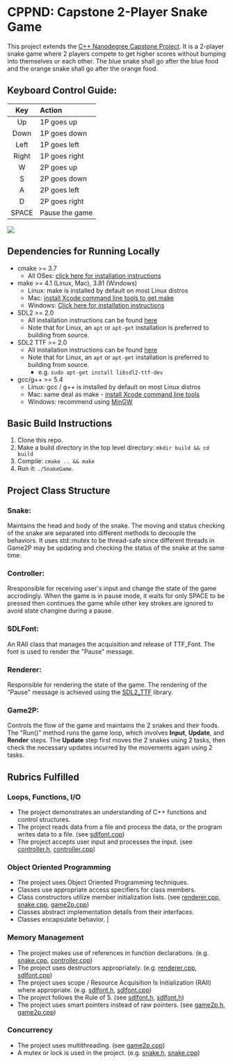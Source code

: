 # CPPND: Capstone 2-Player Snake Game

This project extends the [C++ Nanodegree Capstone Project](https://github.com/udacity/CppND-Capstone-Snake-Game). It is a 2-player snake game where 2 players compete to get higher scores without bumping into themselves or each other. The blue snake shall go after the blue food and the orange snake shall go after the orange food.

## Keyboard Control Guide:
| Key             | Action                                  | 
| :-------------: |:----------------------------------------|
| Up              | 1P goes up                              |
| Down            | 1P goes down                            |
| Left            | 1P goes left                            |
| Right           | 1P goes right                           | 
| W               | 2P goes up                              |
| S               | 2P goes down                            |
| A               | 2P goes left                            |
| D               | 2P goes right                           | 
| SPACE           | Pause the game                          |


<img src="snake_game.gif"/>

## Dependencies for Running Locally
* cmake >= 3.7
  * All OSes: [click here for installation instructions](https://cmake.org/install/)
* make >= 4.1 (Linux, Mac), 3.81 (Windows)
  * Linux: make is installed by default on most Linux distros
  * Mac: [install Xcode command line tools to get make](https://developer.apple.com/xcode/features/)
  * Windows: [Click here for installation instructions](http://gnuwin32.sourceforge.net/packages/make.htm)
* SDL2 >= 2.0
  * All installation instructions can be found [here](https://wiki.libsdl.org/Installation)
  * Note that for Linux, an `apt` or `apt-get` installation is preferred to building from source.
* SDL2 TTF >= 2.0
  * All installation instructions can be found [here](https://www.libsdl.org/projects/SDL_ttf/docs/SDL_ttf.html)
  * Note that for Linux, an `apt` or `apt-get` installation is preferred to building from source.
    * e.g. `sudo apt-get install libsdl2-ttf-dev`
* gcc/g++ >= 5.4
  * Linux: gcc / g++ is installed by default on most Linux distros
  * Mac: same deal as make - [install Xcode command line tools](https://developer.apple.com/xcode/features/)
  * Windows: recommend using [MinGW](http://www.mingw.org/)

## Basic Build Instructions

1. Clone this repo.
2. Make a build directory in the top level directory: `mkdir build && cd build`
3. Compile: `cmake .. && make`
4. Run it: `./SnakeGame`.

## Project Class Structure
### Snake: 
Maintains the head and body of the snake. The moving and status checking of the snake are separated into different methods to decouple the behaviors. It uses std::mutex to be thread-safe since different threads in Game2P may be updating and checking the status of the snake at the same time. 

### Controller: 
Rresponsible for receiving user's input and change the state of the game accrodingly. When the game is in pause mode, it waits for only SPACE to be pressed then continues the game while other key strokes are ignored to avoid state changine during a pause.

### SDLFont:
An RAII class that manages the acquisition and release of TTF_Font. The font is used to render the "Pause" message.

### Renderer: 
Responsible for rendering the state of the game. The rendering of the "Pause" message is achieved using the [SDL2_TTF](https://www.libsdl.org/projects/SDL_ttf/docs/SDL_ttf.html) library.

### Game2P: 
Controls the flow of the game and maintains the 2 snakes and their foods. The "Run()" method runs the game loop, which involves __Input__, __Update__, and __Render__ steps. The __Update__ step first moves the 2 snakes using 2 tasks, then check the necessary updates incurred by the movements again using 2 tasks. 

## Rubrics Fulfilled 
### Loops, Functions, I/O
* The project demonstrates an understanding of C++ functions and control structures.
* The project reads data from a file and process the data, or the program writes data to a file. (see [sdlfont.cpp](https://github.com/lian999111/CppND-Capstone-Snake-Game/blob/master/src/sdlfont.cpp#L12))
* The project accepts user input and processes the input. (see [controller.h](https://github.com/lian999111/CppND-Capstone-Snake-Game/blob/master/src/controller.h), [controller.cpp](https://github.com/lian999111/CppND-Capstone-Snake-Game/blob/master/src/controller.cpp))

### Object Oriented Programming
* The project uses Object Oriented Programming techniques.
* Classes use appropriate access specifiers for class members.
* Class constructors utilize member initialization lists. (see [renderer.cpp](https://github.com/lian999111/CppND-Capstone-Snake-Game/blob/master/src/renderer.cpp#L8-L9), [snake.cpp](https://github.com/lian999111/CppND-Capstone-Snake-Game/blob/master/src/snake.h#L13-L17), [game2p.cpp](https://github.com/lian999111/CppND-Capstone-Snake-Game/blob/master/src/game2p.cpp#L8-L9))
* Classes abstract implementation details from their interfaces.
* Classes encapsulate behavior.                                                                         	| 

### Memory Management
* The project makes use of references in function declarations. (e.g. [snake.cpp](https://github.com/lian999111/CppND-Capstone-Snake-Game/blob/master/src/snake.cpp#L25), [controller.cpp](https://github.com/lian999111/CppND-Capstone-Snake-Game/blob/master/src/controller.cpp#L13-L15))
* The project uses destructors appropriately. (e.g. [renderer.cpp](https://github.com/lian999111/CppND-Capstone-Snake-Game/blob/master/src/renderer.cpp#L41-L47), [sdlfont.cpp](https://github.com/lian999111/CppND-Capstone-Snake-Game/blob/master/src/sdlfont.cpp#L15-L18))
* The project uses scope / Resource Acquisition Is Initialization (RAII) where appropriate. (e.g. [sdlfont.h](https://github.com/lian999111/CppND-Capstone-Snake-Game/blob/master/src/sdlfont.h), [sdlfont.cpp](https://github.com/lian999111/CppND-Capstone-Snake-Game/blob/master/src/sdlfont.cpp))
* The project follows the Rule of 5. (see [sdlfont.h](https://github.com/lian999111/CppND-Capstone-Snake-Game/blob/master/src/sdlfont.h), [sdlfont.h](https://github.com/lian999111/CppND-Capstone-Snake-Game/blob/master/src/sdlfont.cpp))
* The project uses smart pointers instead of raw pointers. (see [game2p.h](https://github.com/lian999111/CppND-Capstone-Snake-Game/blob/master/src/game2p.h#L22-L23), [game2p.cpp](https://github.com/lian999111/CppND-Capstone-Snake-Game/blob/master/src/game2p.cpp#L11-L15))

### Concurrency
* The project uses multithreading. (see [game2p.cpp](https://github.com/lian999111/CppND-Capstone-Snake-Game/blob/master/src/game2p.cpp#L40-L52))
* A mutex or lock is used in the project. (e.g. [snake.h](https://github.com/lian999111/CppND-Capstone-Snake-Game/blob/master/src/snake.h#L46), [snake.cpp](https://github.com/lian999111/CppND-Capstone-Snake-Game/blob/master/src/snake.cpp#L27-L30))
